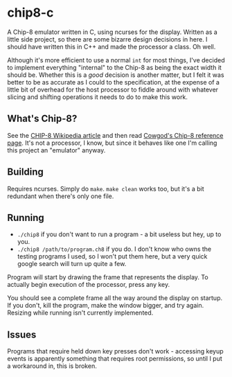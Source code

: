 # chip8-c

A Chip-8 emulator written in C, using ncurses for the display. Written as a little side project, so there are some bizarre design decisions in here. I should have written this in C++ and made the processor a class. Oh well.

Although it's more efficient to use a normal `int` for most things, I've decided to implement everything "internal" to the Chip-8 as being the exact width it should be. Whether this is a _good_ decision is another matter, but I felt it was better to be as accurate as I could to the specification, at the expense of a little bit of overhead for the host processor to fiddle around with whatever slicing and shifting operations it needs to do to make this work.

## What's Chip-8?
See the [CHIP-8 Wikipedia article](https://en.wikipedia.org/wiki/CHIP-8) and then read [Cowgod's Chip-8 reference page](http://devernay.free.fr/hacks/chip8/C8TECH10.HTM). It's not a processor, I know, but since it behaves like one I'm calling this project an "emulator" anyway.

## Building
Requires ncurses. Simply do `make`. `make clean` works too, but it's a bit redundant when there's only one file.

## Running
* `./chip8` if you don't want to run a program - a bit useless but hey, up to you.
* `./chip8 /path/to/program.ch8` if you do. I don't know who owns the testing programs I used, so I won't put them here, but a very quick google search will turn up quite a few.

Program will start by drawing the frame that represents the display. To actually begin execution of the processor, press any key.

You should see a complete frame all the way around the display on startup. If you don't, kill the program, make the window bigger, and try again. Resizing while running isn't currently implemented.

## Issues
Programs that require held down key presses don't work - accessing keyup events is apparently something that requires root permissions, so until I put a workaround in, this is broken.

